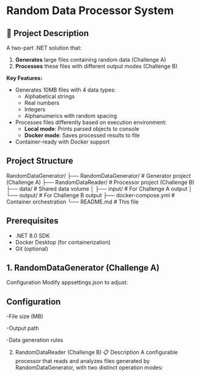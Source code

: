 # Random Data Processor System

## 📌 Project Description
A two-part .NET solution that:
1. **Generates** large files containing random data (Challenge A)
2. **Processes** these files with different output modes (Challenge B)

**Key Features:**
- Generates 10MB files with 4 data types:
  - Alphabetical strings
  - Real numbers
  - Integers
  - Alphanumerics with random spacing
- Processes files differently based on execution environment:
  - **Local mode**: Prints parsed objects to console
  - **Docker mode**: Saves processed results to file
- Container-ready with Docker support

## Project Structure
RandomDataGenerator/
├── RandomDataGenerator/ # Generator project (Challenge A)
├── RandomDataReader/ # Processor project (Challenge B)
├── data/ # Shared data volume
│ ├── input/ # For Challenge A output
│ └── output/ # For Challenge B output
├── docker-compose.yml # Container orchestration
└── README.md # This file

## Prerequisites
- .NET 8.0 SDK
- Docker Desktop (for containerization)
- Git (optional)

## 1. RandomDataGenerator (Challenge A)

Configuration
Modify appsettings.json to adjust:

## Configuration
-File size (MB)

-Output path

-Data generation rules

2. RandomDataReader (Challenge B)
📋 Description
A configurable processor that reads and analyzes files generated by RandomDataGenerator, with two distinct operation modes:
